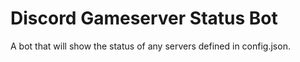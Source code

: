 # Discord Gameserver Status Bot

A bot that will show the status of any servers defined in config.json.


 
